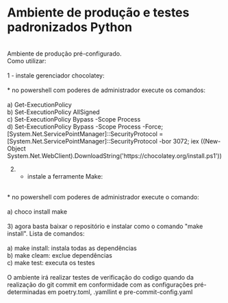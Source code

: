 # Ambiente de produção e testes padronizados Python
<br>
Ambiente de produção pré-configurado. <br>
Como utilizar:<br>
<br>
1 - instale gerenciador chocolatey:<br>
<br>
* no powershell com poderes de administrador execute os comandos:<br>
<br>
a) Get-ExecutionPolicy<br>
b) Set-ExecutionPolicy AllSigned<br>
c) Set-ExecutionPolicy Bypass -Scope Process<br>
d) Set-ExecutionPolicy Bypass -Scope Process -Force; [System.Net.ServicePointManager]::SecurityProtocol = [System.Net.ServicePointManager]::SecurityProtocol -bor 3072; iex ((New-Object System.Net.WebClient).DownloadString('https://chocolatey.org/install.ps1'))<br>

2) - instale a ferramente Make:<br>
<br>
* no powershell com poderes de administrador execute o comando:<br>
<br>
a) choco install make<br>
<br>
3) agora basta baixar o repositório e instalar como o comando "make install". Lista de comandos:<br>
<br>
a) make install: instala todas as dependências<br>
b) make cleam: exclue dependências<br>
c) make test: executa os testes<br>
<br>
O ambiente irá realizar testes de verificação do codigo quando da realização do git commit em conformidade com as configurações pré-determinadas em poetry.toml, .yamllint e pre-commit-config.yaml
